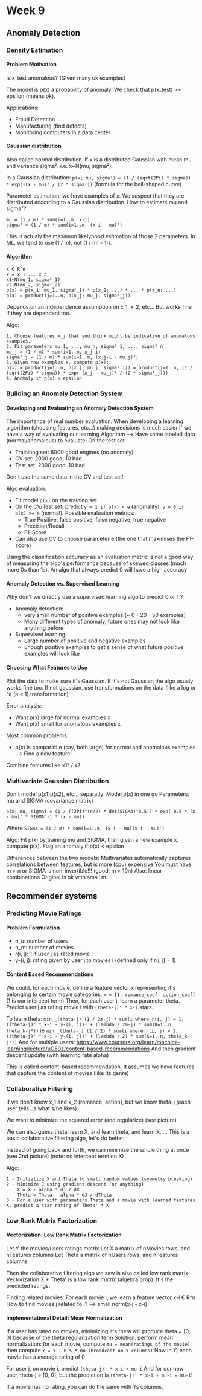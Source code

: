 # Week 9

## Anomaly Detection

### Density Estimation

#### Problem Motivation

Is x_test anomalous? (Given many ok examples)

The model is p(x) a probability of anomaly. We check that p(x_test) >= epsilon (means ok).

Applications:
- Fraud Detection
- Manufacturing (find defects)
- Monitoring computers in a data center

#### Gaussian distribution

Also called normal distribution.
If x is a distributed Gaussian with mean mu and variance sigma².
i.e. x~N(mu, sigma²).

In a Gaussian distribution:
`p(x; mu, sigma²) = (1 / (sqrt(2Pi) * sigma)) * exp(-(x - mu)² / (2 * sigma²))`
(formula for the bell-shaped curve)

Parameter estimation: we have examples of x. We suspect that they are distributed according to a Gaussian distribution.
How to estimate mu and sigma²?
```
mu = (1 / m) * sum(i=1..m, x-i)
sigma² = (1 / m) * sum(i=1..m, (x-i - mu)²)
```
This is actualy the maximum likelyhood estimation of those 2 parameters.
In ML, we tend to use (1 / m), not (1 / (m - 1)).

#### Algorithm

```
x € R^n
x = x_1 ... x_n
x1~N(mu_1, sigma²_1)
x2~N(mu_2, sigma²_2)
p(x) = p(x_1: mu_1, sigma²_1) * p(x_2; ...) * ... * p(x_n; ...)
p(x) = product(j=1..n, p(x_j; mu_j, sigma²_j))
```

Depends on an independence assumption on x_1, x_2, etc... But works fine if they are dependent too.

Algo:
```
1. Choose features x_j that you think might be indicative of anomalous examples.
2. Fit parameters mu_1, ..., mu_n, sigma²_1, ..., sigma²_n
mu_j = (1 / m) * sum(i=1..m, x_j-i)
sigma²_j = (1 / m) * sum(i=1..m, (x_j-i - mu_j)²)
3. Given new examples x, compute p(x):
p(x) = product(j=1..n, p(x_j; mu_j, sigma²_j)) = product(j=1..n, (1 / (sqrt(2Pi) * sigma)) * exp(-(x_j - mu_j)² / (2 * sigma²_j)))
4. Anomaly if p(x) < epsilon
```

### Building an Anomaly Detection System

#### Developing and Evaluating an Anomaly Detection System

The importance of real number evaluation.
When developing a learning algorithm (choosing features, etc...) making decisions is much easier if we have a way of evaluating our learning Algorithm
--> Have some labeled data (normal/anomalous) to evaluate! On the test set
- Traininng set: 6000 good engines (no anomaly)
- CV set: 2000 good, 10 bad
- Test set: 2000 good, 10 bad

Don't use the same data in the CV and test set!

Algo evaluation:
- Fit model `p(x)` on the training set
- On the CV/Test set, predict  `y = 1 if p(x) < e` (anomality), `y = 0 if p(x) >= e` (normal). Possible evaluation metrics:
  - True Positive, false positive, false negative, true negative
  - Precision/Recall
  - F1-Score
- Can also use CV to choose parameter e (the one that maximises the F1-score)

Using the classification accuracy as an evaluation metric is not a good way of measuring the algo's performance because of skewed classes (much more 0s than 1s). An algo that always predict 0 will have a high accuracy

#### Anomaly Detection vs. Supervised Learning

Why don't we directly use a supervised learning algo to predict 0 or 1 ?

- Anomaly detection:
  - very small number of positive examples (~ 0 - 20 - 50 examples)
  - Many different types of anomaly, future ones may not look like anything before
- Supervised learning:
  - Large number of positive and negative examples
  - Enough positive examples to get a sense of what future positive examples will look like

#### Choosing What Features to Use

Plot the data to make sure it's Gaussian. If it's not Gaussian the algo usualy works fine too.
If not gaussian, use transformations on the data (like a log or ^a (a < 1) transformation)

Error analysis:
- Want p(x) large for normal examples x
- Want p(x) small for anomalous examples x

Most common problems:
- p(x) is comparable (say, both large) for normal and anomalous examples --> Find a new feature!

Combine features like x1² / x2

### Multivariate Gaussian Distribution

Don't model p(x1)p(x2), etc... separatly: Model p(x) in one go
Parameters: mu and SIGMA (covariance matrix)

`p(x; mu, sigma) = (1 / ((2Pi)^(n/2) * det(SIGMA)^0.5)) * exp(-0.5 * (x - mu)' * SIGMA^-1 * (x - mu))`

Where `SIGMA = (1 / m) * sum(i=1..m, (x-i - mu)(x-i - mu)')`

Algo: Fit p(x) by training mu and SIGMA, then given a new example x, compute p(x). Flag an anomaly if p(x) < epsilon

Differences between the two models:
Multivariates automatically captures correlations between features, but is more (cpu) expensive
You must have m > n or SIGMA is non-invertible!!! (good: m > 10n) Also: linear combinations
Original is ok with small m.

## Recommender systems

### Predicting Movie Ratings

#### Problem Formulation

- n_u: number of users
- n_m: number of movies
- r(i, j): 1 if user j as rated movie i
- y-(i, j): rating given by user j to movies i (defined only if r(i, j) = 1)

#### Content Based Recommendations

We could, for each movie, define a feature vector x representing it's belonging to certain movie categories.
`x = [1, romance_coef, action_coef]` (1 is our intercept term)
Then, for each user j, learn a parameter theta. Predict user j as rating movie i with `(theta-j)' * x-i` stars.

To learn theta:
`min _(theta-j) (1 / 2m-j) * sum(i where r(i, j) = 1, ((theta-j)' * x-i - y-(i, j))² + (lambda / 2m-j) * sum(K=1..n, theta_k-j²))`
ie
`min _(theta-j) (1 / 2) * sum(i where r(i, j) = 1, ((theta-j)' * x-i - y-(i, j))² + (lambda / 2) * sum(K=1..n, theta_k-j²))`
And for multiple users:
https://www.coursera.org/learn/machine-learning/lecture/uG59z/content-based-recommendations
And then gradient descent update (with learning rate alpha)

This is called content-based recommendation. It assumes we have features that capture the content of movies (like its genre)

### Collaborative Filtering

If we don't know x_1 and x_2 (romance, action), but we know theta-j (each user tells us what s/he likes)

We want to minimize the squared error (and regularize) (see picture)

We can also guess theta, learn X, and learn theta, and learn X, ...
This is a basic collaborative filtering algo, let's do better.

Instead of going back and forth, we can minimize the whole thing at once (see 2nd picture)
(note: no intercept term on X)

Algo:
```
1 - Initialize X and Theta to small random values (symmetry breaking)
2 - Minimize J using gradient descent (or anything)
    X = X - alpha * dJ / dX
    Theta = Theta - alpha * dJ / dTheta
3 - For a user with parameters Theta and a movie with learned features X, predict a star rating of Theta' * X
```

### Low Rank Matrix Factorization

#### Vectorization: Low Rank Matrix Factorization

Let Y the movies/users ratings matrix
Let X a matrix of nMovies rows, and nFeatures columns
Let Theta a matrix of nUsers rows, and nFeatures columns

Then the collaborative filtering algo we saw is also called low rank matrix Vectorization
X * Theta' is a low rank matrix (algebra prop). It's the predicted ratings.

Finding related movies:
For each movie i, we learn a feature vector x-i € R^n
How to find movies j related to i?
--> small norm(x-j - x-i)

#### Implementational Detail: Mean Normalization

If a user has rated no movies, minimizing it's theta will produce theta = [0, 0] because of the theta regularization term
Solution: perform mean normalization:
for each movie, compute `mu = mean(ratings of the movie)`, then compute `Y = Y - 0.5 * mu (broadcast on Y columns)`
Now in Y, each movie has a average rating of 0

For user j, on movie i, predict `(theta-j)' * x-i + mu-i`
And for our new user, theta-j = [0, 0], but the prediction is `(theta-j)' * x-i + mu-i = mu-i`!

If a movie has no rating, you can do the same with Ys columns.
